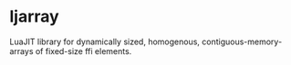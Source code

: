 ljarray
=======

LuaJIT library for dynamically sized, homogenous, contiguous-memory-arrays of fixed-size ffi elements.
